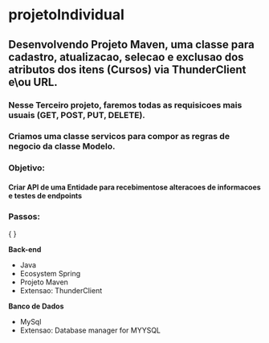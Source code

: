 # projetoIndividual
<h2>Desenvolvendo Projeto Maven, uma classe para cadastro, atualizacao, selecao e exclusao dos atributos dos itens (Cursos) via ThunderClient e\ou URL.</h2>
<h3>Nesse Terceiro projeto, faremos todas as requisicoes mais usuais (GET, POST, PUT, DELETE).</h3>

<h3>Criamos uma classe servicos para compor as regras de negocio da classe Modelo.</h3>

<h3>Objetivo:</h3>
<h4>Criar API de uma Entidade para recebimentose alteracoes de informacoes e testes de endpoints</h4>
<h3>Passos:</h3>
{
<!-- <h4>Estabelecida conexão do servidor com o navegador através da API (funcionando)</h4>
<img src='apidois.png'>
<h4>Estabelecida conexão com o banco de dados e geradas a listagem dos itens que serão cadastrados</h4>
<img src='ConexaoBD.png'>
<h4>No primeiro momento a listagem está vazia pois ainda não há nenhuma item</h4>
<img src='ListagemInicial.png'>
<h4>A regra de negócio da solicitação obrigatória do preenchimento dos campos atendida</h4>
<h4>Para todos os campos a obrigatoriedade do preenchimento foi testada e com a resposta, vinda do Modelo Classe Resposta</h4>
<h3>Objetivo desse segundo projeto comprido</h3>
<img src='TesteDePostDaAPI.png'>
<h4>Requisição completa finalizada e sucesso</h4>
<img src='TesteDePostDaAPISucesso.png'> -->
}

<strong>Back-end</strong>
<ul>
    <li>Java</li>
    <li>Ecosystem Spring</li>
    <li>Projeto Maven</li>
    <li>Extensao: ThunderClient</li>
</ul> 
<strong>Banco de Dados</strong>
<ul>
    <li>MySql</li>
    <li>Extensao: Database manager for MYYSQL</li>
</ul> 